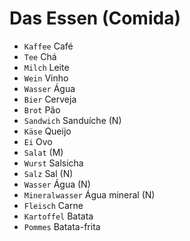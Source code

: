 # Das Essen (Comida)

-   `Kaffee` Café
-   `Tee` Chá
-   `Milch` Leite
-   `Wein` Vinho
-   `Wasser` Água
-   `Bier` Cerveja
-   `Brot` Pão
-   `Sandwich` Sanduíche (N)
-   `Käse` Queijo
-   `Ei` Ovo
-   `Salat` (M)
-   `Wurst` Salsicha
-   `Salz` Sal (N)
-   `Wasser` Água (N)
-   `Mineralwasser` Água mineral (N)
-   `Fleisch` Carne
-   `Kartoffel` Batata
-   `Pommes` Batata-frita
